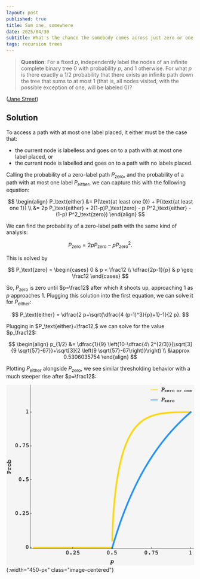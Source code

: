```yaml
---
layout: post
published: true
title: Sum one, somewhere
date: 2025/04/30
subtitle: What's the chance the somebody comes across just zero or one labels on an unending walk down a binary tree with nodes randomly blessed with a label?
tags: recursion trees
---
```


>**Question**: For a fixed $p,$ independently label the nodes of an infinite complete binary tree $0$ with probability $p,$ and $1$ otherwise. For what $p$ is there exactly a $1/2$ probability that there exists an infinite path down the tree that sums to at most $1$ (that is, all nodes visited, with the possible exception of one, will be labeled $0$)?

<!--more-->

([Jane Street](https://www.janestreet.com/puzzles/sum-one-somewhere-index/))

## Solution

To access a path with at most one label placed, it either must be the case that:
- the current node is labelless and goes on to a path with at most one label placed, or
- the current node is labelled and goes on to a path with no labels placed.

Calling the probability of a zero-label path $P_\text{zero},$ and the probability of a path with at most one label $P_\text{either},$ we can capture this with the following equation:

$$ 
  \begin{align}
    P_\text{either} &= P(\text{at least one 0}) + P(\text{at least one 1}) \\
                    &= 2p P_\text{either} + 2(1-p)P_\text{zero} - p P^2_\text{either} - (1-p) P^2_\text{zero}) 
  \end{align}
$$

We can find the probability of a zero-label path with the same kind of analysis:

$$ P_\text{zero} = 2p P_\text{zero} - p P^2_\text{zero}. $$

This is solved by

$$ P_\text{zero} = 
  \begin{cases} 
    0 & p < \frac12 \\ 
    \dfrac{2p-1}{p} & p \geq \frac12 
  \end{cases} 
$$

So, $P_\text{zero}$ is zero until $p=\frac12$ after which it shoots up, approaching $1$ as $p$ approaches $1.$ Plugging this solution into the first equation, we can solve it for $P_\text{either}$:


$$ P_\text{either} = \dfrac{2 p+\sqrt{\dfrac{4 (p-1)^3}{p}+1}-1}{2 p}. $$

Plugging in $P_\text{either}=\frac12,$ we can solve for the value $p_\frac12$:

$$ 
  \begin{align}
    p_{1/2} &= \dfrac{1}{9} \left(10-\dfrac{4\ 2^{2/3}}{\sqrt[3]{9 \sqrt{57}-67}}+\sqrt[3]{2 \left(9 \sqrt{57}-67\right)}\right) \\ 
            &\approx 0.5306035754 
  \end{align} 
$$

Plotting $P_\text{either}$ alongside $P_\text{zero},$ we see similar thresholding behavior with a much steeper rise after $p=\frac12$:

![](/img/2025-04-30-JS-zero-or-one-tree.png){:width="450-px" class="image-centered"}

<br>
